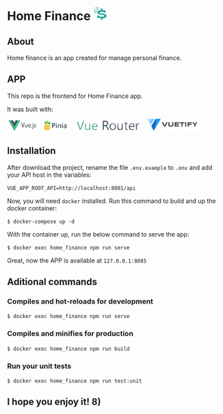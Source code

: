 # Home Finance ![Logo](./src/assets/docs/logo-s.png?raw=true "Logo")


## About

Home finance is an app created for manage personal finance.

## APP

This repo is the frontend for Home Finance app.

It was built with:
<div>
<img src="./src/assets/docs/vue-logo.png" alt="vue" height="30"/>
&nbsp;
<img src="./src/assets/docs/pinia-logo.png" alt="pinia" height="30"/>
&nbsp;
<img src="./src/assets/docs/vuerouter-logo.png" alt="vuerouter" height="30"/>
&nbsp;
<img src="./src/assets/docs/vuetify-logo.png" alt="vuetify" height="30"/>
</div>


## Installation
After download the project, rename the file `.env.example` to `.env` and add your API host in the variables:

```
VUE_APP_ROOT_API=http://localhost:8001/api
```

Now, you will need `docker` installed. Run this command to build and up the docker container:

```
$ docker-compose up -d
```

With the container up, run the below command to serve the app:

```
$ docker exec home_finance npm run serve
```

Great, now the APP is available at `127.0.0.1:8085`

## Aditional commands


### Compiles and hot-reloads for development
```
$ docker exec home_finance npm run serve
```

### Compiles and minifies for production
```
$ docker exec home_finance npm run build
```

### Run your unit tests
```
$ docker exec home_finance npm run test:unit
```

## I hope you enjoy it! 8)